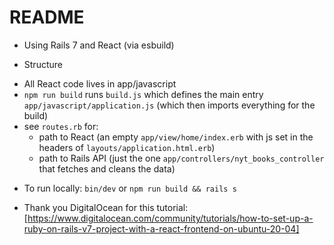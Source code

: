 # README

* Using Rails 7 and React (via esbuild)

* Structure
- All React code lives in app/javascript
- `npm run build` runs `build.js` which defines the main entry `app/javascript/application.js` (which then imports everything for the build)
- see `routes.rb` for:
    - path to React (an empty `app/view/home/index.erb` with js set in the headers of  `layouts/application.html.erb`)
    - path to Rails API (just the one `app/controllers/nyt_books_controller` that fetches and cleans the data)

* To run locally:
`bin/dev`
or
`npm run build && rails s`

* Thank you DigitalOcean for this tutorial:
[https://www.digitalocean.com/community/tutorials/how-to-set-up-a-ruby-on-rails-v7-project-with-a-react-frontend-on-ubuntu-20-04]
